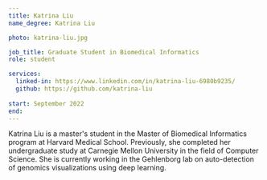 ```yaml
---
title: Katrina Liu
name_degree: Katrina Liu

photo: katrina-liu.jpg

job_title: Graduate Student in Biomedical Informatics
role: student

services:
  linked-in: https://www.linkedin.com/in/katrina-liu-6980b9235/
  github: https://github.com/katrina-liu
    
start: September 2022
end:
---
```

Katrina Liu is a master's student in the Master of Biomedical Informatics program at Harvard Medical School. Previously, she completed her undergraduate study at Carnegie Mellon University in the field of Computer Science. She is currently working in the Gehlenborg lab on auto-detection of genomics visualizations using deep learning.
